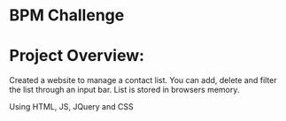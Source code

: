 # BPM Challenge

<h1>Project Overview:</h1>

Created a website to manage a contact list. You can add, delete and filter the list through an input bar. List is stored in browsers memory.

Using HTML, JS, JQuery and CSS
